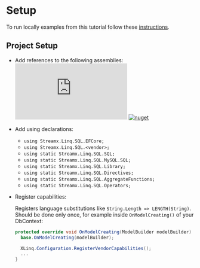 # Setup

To run locally examples from this tutorial follow these [instructions](RunLocally.md).

## Project Setup

- Add references to the following assemblies: [![nuget](https://img.shields.io/nuget/vpre/Streamx.Linq.SQL?label=XLINQ%20SQL)](https://www.nuget.org/packages/Streamx.Linq.SQL)
[![nuget](https://img.shields.io/nuget/vpre/Streamx.Linq.SQL.EFCore?label=XLINQ%20EF%20Core)](https://www.nuget.org/packages/Streamx.Linq.SQL.EFCore)
- Add using declarations:

  - `using Streamx.Linq.SQL.EFCore;`
  - `using Streamx.Linq.SQL.<vendor>;`
  - `using static Streamx.Linq.SQL.SQL;`
  - `using static Streamx.Linq.SQL.MySQL.SQL;`
  - `using static Streamx.Linq.SQL.Library;`
  - `using static Streamx.Linq.SQL.Directives;`
  - `using static Streamx.Linq.SQL.AggregateFunctions;`
  - `using static Streamx.Linq.SQL.Operators;`

- Register capabilities:

  Registers language substitutions like `String.Length => LENGTH(String)`. Should be done only once, for example inside `OnModelCreating()` of your DbContext:

  ```cs
  protected override void OnModelCreating(ModelBuilder modelBuilder) {
    base.OnModelCreating(modelBuilder);

    XLinq.Configuration.RegisterVendorCapabilities();
    ...
  }
  ```
